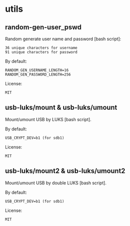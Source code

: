 # utils

random-gen-user_pswd
------------

Random generate user name and password [bash script]:

    36 unique characters for username
    91 unique characters for password

By default:

    RANDOM_GEN_USERNAME_LENGTH=16
    RANDOM_GEN_PASSWORD_LENGTH=256

License:

    MIT


usb-luks/mount & usb-luks/umount
------------

Mount/umount USB by LUKS [bash script].

By default:

    USB_CRYPT_DEV=b1 (for sdb1)

License:

    MIT


usb-luks/mount2 & usb-luks/umount2
------------

Mount/umount USB by double LUKS [bash script].

By default:

    USB_CRYPT_DEV=b1 (for sdb1)

License:

    MIT

